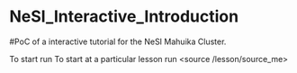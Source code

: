 # NeSI_Interactive_Introduction
#PoC of a interactive tutorial for the NeSI Mahuika Cluster.

To start run <source source_me>
To start at a particular lesson run <source /lesson/source_me>
